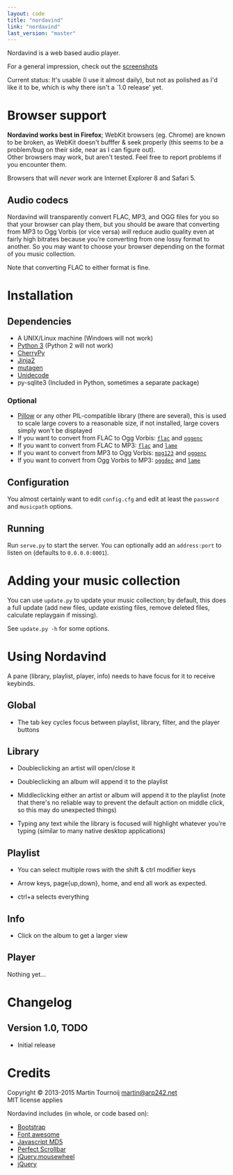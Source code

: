 ```yaml
---
layout: code
title: "nordavind"
link: "nordavind"
last_version: "master"
---
```


Nordavind is a web based audio player.

For a general impression, check out the [screenshots](https://bitbucket.org/Carpetsmoker/nordavind/wiki/Home)

Current status: It's usable (I use it almost daily), but not as polished as I'd
like it to be, which is why there isn't a `1.0 release' yet.


Browser support
===============
**Nordavind works best in Firefox**; WebKit browsers (eg. Chrome) are known to
be broken, as WebKit doesn't bufffer & seek properly (this seems to be a
problem/bug on their side, near as I can figure out).  
Other browsers may work, but aren't tested. Feel free to report problems if you
encounter them.

Browsers that will *never* work are Internet Explorer 8 and Safari 5.


Audio codecs
------------
Nordavind will transparently convert FLAC, MP3, and OGG files for you so that
your browser can play them, but you should be aware that converting from MP3 to
Ogg Vorbis (or vice versa) *will* reduce audio quality even at fairly high
bitrates because you’re converting from one lossy format to another. So you
may want to choose your browser depending on the format of you music collection.

Note that converting FLAC to either format is fine.


Installation
============

Dependencies
------------
- A UNIX/Linux machine (Windows will not work)
- [Python 3](http://python.org/) (Python 2 will not work)
- [CherryPy](http://www.cherrypy.org/)
- [Jinja2](http://jinja.pocoo.org/docs/)
- [mutagen](https://pypi.python.org/pypi/mutagen)
- [Unidecode](https://pypi.python.org/pypi/Unidecode)
- py-sqlite3 (Included in Python, sometimes a separate package)


### Optional
- [Pillow](https://github.com/python-imaging/Pillow) or any other PIL-compatible
  library (there are several), this is used to scale large covers to a
  reasonable size, if not installed, large covers simply won't be displayed
- If you want to convert from FLAC to Ogg Vorbis: [`flac`][flac] and [`oggenc`][vorbis]
- If you want to convert from FLAC to MP3: [`flac`][flac] and [`lame`][lame]
- If you want to convert from MP3 to Ogg Vorbis: [`mpg123`][mpg123] and [`oggenc`][vorbis]
- If you want to convert from Ogg Vorbis to MP3: [`oggdec`][vorbis] and [`lame`][lame]

[flac]: http://xiph.org/flac/
[vorbis]: http://www.vorbis.com/
[mpg123]: http://mpg123.org/
[lame]: http://lame.sourceforge.net/


Configuration
-------------
You almost certainly want to edit `config.cfg` and edit at least the `password`
and `musicpath` options.


Running
-------
Run `serve.py` to start the server. You can optionally add an `address:port`
to listen on (defaults to `0.0.0.0:8001`).


Adding your music collection
============================
You can use `update.py` to update your music collection; by default, this does a
full update (add new files, update existing files, remove deleted files,
calculate replaygain if missing).

See `update.py -h` for some options.


Using Nordavind
===============
A pane (library, playlist, player, info) needs to have focus for it to receive
keybinds.


Global
------
- The tab key cycles focus between playlist, library, filter, and the player
  buttons


Library
-------
- Doubleclicking an artist will open/close it

- Doubleclicking an album will append it to the playlist

- Middleclicking either an artist or album will append it to the playlist (note
  that there's no reliable way to prevent the default action on middle click, so
  this may do unexpected things)

- Typing any text while the library is focused will highlight whatever you’re
  typing (similar to many native desktop applications)


Playlist
--------
- You can select multiple rows with the shift & ctrl modifier keys

- Arrow keys, page{up,down}, home, and end all work as expected.

- ctrl+a selects everything


Info
----
- Click on the album to get a larger view


Player
------
Nothing yet...


Changelog
=========

Version 1.0, TODO
-----------------
- Initial release


Credits
=======
Copyright © 2013-2015 Martin Tournoij <martin@arp242.net>  
MIT license applies

Nordavind includes (in whole, or code based on):

- [Bootstrap](http://getbootstrap.com/)
- [Font awesome](http://fortawesome.github.io/Font-Awesome/)
- [Javascript MD5](http://pajhome.org.uk/crypt/md5/md5.html)
- [Perfect Scrollbar](http://github.com/noraesae/perfect-scrollbar)
- [jQuery.mousewheel](https://github.com/brandonaaron/jquery-mousewheel)
- [jQuery](http://jquery.com/)
